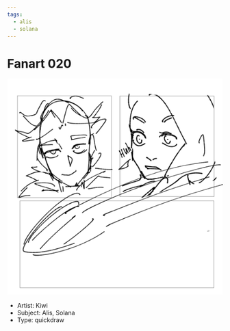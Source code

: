 ```yaml
---
tags:
  - alis
  - solana
---
```


# Fanart 020

<img src="assets/2024-06-22_fanimage-020.png">

- Artist: Kiwi
- Subject: Alis, Solana
- Type: quickdraw
